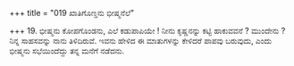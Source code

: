 +++
title = "019 ಖಾತಿಗೊಣ್ಡನು ಭೀಷ್ಮನೆಲೆ"

+++
19. ಭೀಷ್ಮನು ಕೋಪಗೊಂಡನು, ಎಲೆ ಕಡುಪಾಪಿಯೇ ! ನೀನು ಕೃಷ್ಣನನ್ನು ಕಟ್ಟಿ ಹಾಕುವವನೆ ? ಮುಂದೇನು ? ನಿನ್ನ ಸಾಹಸವನ್ನು ನಾನು ತಿಳಿದಿರುವೆ. ಇವನು ಹೇಳಿದ ಈ ಮಾತುಗಳನ್ನು ಕೇಳಿದರೆ ಪಾಪವು ಬರುವುದು, ಎಂದು ಭೀಷ್ಮನು ಸಭೆಯಿಂದೆದ್ದು ತನ್ನ ಮನೆಗೆ ನಡೆದನು.